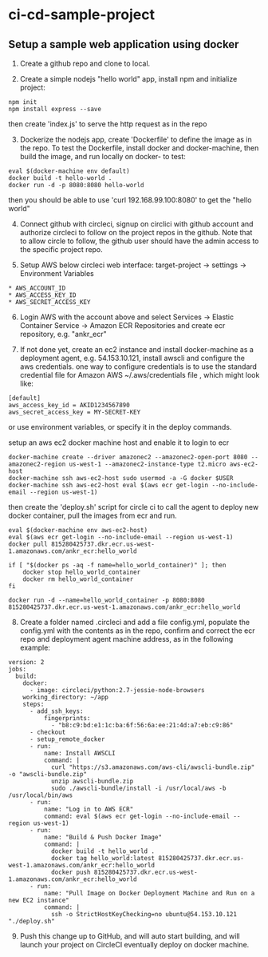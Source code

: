 # ci-cd-sample-project

## Setup a sample web application using docker

1. Create a github repo and clone to local.

2. Create a simple nodejs "hello world" app, install npm and initialize project:
```
npm init
npm install express --save
```
then create 'index.js' to serve the http request as in the repo

3. Dockerize the nodejs app, create 'Dockerfile' to define the image as in the repo. To test the Dockerfile, install docker and docker-machine, then build the image, and run locally on docker- to test:
```
eval $(docker-machine env default)
docker build -t hello-world .
docker run -d -p 8080:8080 hello-world
```
then you should be able to use 'curl 192.168.99.100:8080' to get the "hello world"

4. Connect github with circleci, signup on circlici with github account and authorize circleci to follow on the project repos in the github. Note that to allow circle to follow, the github user should have the admin access to the specific project repo.

5. Setup AWS below circleci web interface: target-project -> settings -> Environment Variables
```
* AWS_ACCOUNT_ID
* AWS_ACCESS_KEY_ID
* AWS_SECRET_ACCESS_KEY
```

6. Login AWS with the account above and select Services -> Elastic Container Service -> Amazon ECR Repositories and create ecr repository, e.g. "ankr_ecr"

7. If not done yet, create an ec2 instance and install docker-machine as a deployment agent, e.g. 54.153.10.121, install awscli and configure the aws credentials. one way to configure credentials is to use the standard credential file for Amazon AWS ~/.aws/credentials file , which might look like:
```
[default]
aws_access_key_id = AKID1234567890
aws_secret_access_key = MY-SECRET-KEY
```
or use environment variables, or specify it in the deploy commands. 

setup an aws ec2 docker machine host and enable it to login to ecr
```
docker-machine create --driver amazonec2 --amazonec2-open-port 8080 --amazonec2-region us-west-1 --amazonec2-instance-type t2.micro aws-ec2-host
docker-machine ssh aws-ec2-host sudo usermod -a -G docker $USER
docker-machine ssh aws-ec2-host eval $(aws ecr get-login --no-include-email --region us-west-1)
```

then create the 'deploy.sh' script for circle ci to call the agent to deploy new docker container, pull the images from ecr and run.
```
eval $(docker-machine env aws-ec2-host)
eval $(aws ecr get-login --no-include-email --region us-west-1)
docker pull 815280425737.dkr.ecr.us-west-1.amazonaws.com/ankr_ecr:hello_world

if [ "$(docker ps -aq -f name=hello_world_container)" ]; then
    docker stop hello_world_container
    docker rm hello_world_container
fi

docker run -d --name=hello_world_container -p 8080:8080 815280425737.dkr.ecr.us-west-1.amazonaws.com/ankr_ecr:hello_world
```

8. Create a folder named .circleci and add a file config.yml, populate the config.yml with the contents as in the repo, confirm and correct the ecr repo and deployment agent machine address, as in the following example:
```
version: 2
jobs:
  build:
    docker:
      - image: circleci/python:2.7-jessie-node-browsers
    working_directory: ~/app
    steps:
      - add_ssh_keys:
          fingerprints:
            - "b8:c9:bd:e1:1c:ba:6f:56:6a:ee:21:4d:a7:eb:c9:86"
      - checkout
      - setup_remote_docker
      - run:
          name: Install AWSCLI
          command: |
            curl "https://s3.amazonaws.com/aws-cli/awscli-bundle.zip" -o "awscli-bundle.zip"
            unzip awscli-bundle.zip
            sudo ./awscli-bundle/install -i /usr/local/aws -b /usr/local/bin/aws
      - run:
          name: "Log in to AWS ECR"
          command: eval $(aws ecr get-login --no-include-email --region us-west-1)
      - run:
          name: "Build & Push Docker Image"
          command: |
            docker build -t hello_world .
            docker tag hello_world:latest 815280425737.dkr.ecr.us-west-1.amazonaws.com/ankr_ecr:hello_world
            docker push 815280425737.dkr.ecr.us-west-1.amazonaws.com/ankr_ecr:hello_world
      - run:
          name: "Pull Image on Docker Deployment Machine and Run on a new EC2 instance"
          command: |
            ssh -o StrictHostKeyChecking=no ubuntu@54.153.10.121 "./deploy.sh"
```

9. Push this change up to GitHub, and will auto start building, and will launch your project on CircleCI eventually deploy on docker machine.


